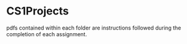 # CS1Projects
 
pdfs contained within each folder are instructions followed during the completion of each assignment.